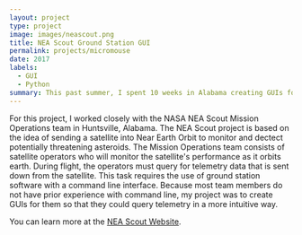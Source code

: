 ```yaml
---
layout: project
type: project
image: images/neascout.png
title: NEA Scout Ground Station GUI
permalink: projects/micromouse
date: 2017
labels:
  - GUI
  - Python
summary: This past summer, I spent 10 weeks in Alabama creating GUIs for the NASA NEA Scout ground station software.
---
```


For this project, I worked closely with the NASA NEA Scout Mission Operations team in Huntsville, Alabama. The NEA Scout project is based on the idea of sending a satellite into Near Earth Orbit to monitor and dectect potentially threatening asteroids. The Mission Operations team consists of satellite operators who will monitor the satellite's performance as it orbits earth. During flight, the operators must query for telemetry data that is sent down from the satellite. This task requires the use of ground station software with a command line interface. Because most team members do not have prior experience with command line, my project was to create GUIs for them so that they could query telemetry in a more intuitive way.

You can learn more at the [NEA Scout Website](https://www.nasa.gov/content/nea-scout).






